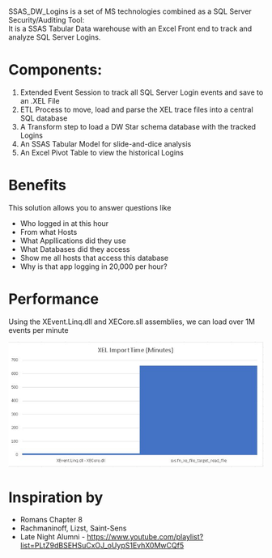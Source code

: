 # 
SSAS_DW_Logins is a set of MS technologies combined as a SQL Server Security/Auditing Tool:<br>
It is a SSAS Tabular Data warehouse with an Excel Front end to track and analyze SQL Server Logins.

# Components:
1) Extended Event Session to track all SQL Server Login events and save to an .XEL File
2) ETL Process to move, load and parse the XEL trace files into a central SQL database
3) A Transform step to load a DW Star schema database with the tracked Logins
4) An SSAS Tabular Model for slide-and-dice analysis
5) An Excel Pivot Table to view the historical Logins

# Benefits
This solution allows you to answer questions like
* Who logged in at this hour
* From what Hosts
* What Appllications did they use
* What Databases did they access
* Show me all hosts that access this database
* Why is that app logging in 20,000 per hour?

# Performance
Using the XEvent.Linq.dll and XECore.sll assemblies, we can load over 1M events per minute

![alt text](https://raw.githubusercontent.com/gwalkey/SSAS_DW_Logins/master/Import_Library_Comparison.jpg)

# Inspiration by
* Romans Chapter 8
* Rachmaninoff, Lizst, Saint-Sens
* Late Night Alumni - https://www.youtube.com/playlist?list=PLtZ9dBSEHSuCxOJ_oUypS1EvhX0MwCQf5
